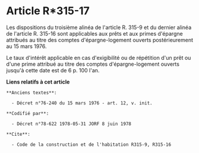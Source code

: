 # Article R*315-17

Les dispositions du troisième alinéa de l'article R. 315-9 et du dernier alinéa de l'article R. 315-16 sont applicables aux
prêts et aux primes d'épargne attribués au titre des comptes d'épargne-logement ouverts postérieurement au 15 mars 1976.

Le taux d'intérêt applicable en cas d'exigibilité ou de répétition d'un prêt ou d'une prime attribué au titre des comptes
d'épargne-logement ouverts jusqu'à cette date est de 6 p. 100 l'an.

**Liens relatifs à cet article**

	**Anciens textes**:

	  - Décret n°76-240 du 15 mars 1976 - art. 12, v. init.

	**Codifié par**:

	  - Décret n°78-622 1978-05-31 JORF 8 juin 1978

	**Cite**:

	  - Code de la construction et de l'habitation R315-9, R315-16
